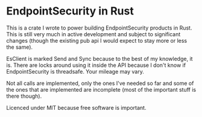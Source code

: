 # EndpointSecurity in Rust

This is a crate I wrote to power building EndpointSecurity products in Rust. This is still very much in active development and subject to significant changes (though the existing pub api I would expect to stay more or less the same).

EsClient is marked Send and Sync because to the best of my knowledge, it is. There are locks around using it inside the API because I don't know if EndpointSecurity is threadsafe. Your mileage may vary.

Not all calls are implemented, only the ones I've needed so far and some of the ones that are implemented are incomplete (most of the important stuff is there though).

Licenced under MIT because free software is important.
